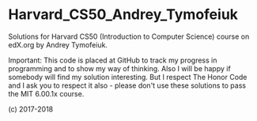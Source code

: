 # Harvard_CS50_Andrey_Tymofeiuk

Solutions for Harvard CS50 (Introduction to Computer Science) course on edX.org by Andrey Tymofeiuk.

Important: This code is placed at GitHub to track my progress in programming and
to show my way of thinking. Also I will be happy if somebody will find my solution
interesting. But I respect The Honor Code and I ask you to respect it also - please
don't use these solutions to pass the MIT 6.00.1x course.

(c) 2017-2018
